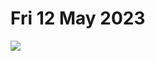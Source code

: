 # Fri 12 May 2023

![](https://github.com/VladimirCreator/reminders-wed-19-apr-2023-swift/assets/49140851/c4856fdd-959e-4ca8-8763-8511a5c4c4b8)
